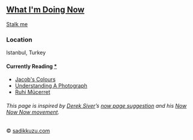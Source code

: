 ## [What I'm Doing Now](https://sadikkuzu.com/now/)

[Stalk me](https://gitstalk.netlify.com/sadikkuzu)

### Location
Istanbul, Turkey

#### Currently Reading [*](https://www.goodreads.com/review/list/26946293-sad-k?shelf=currently-reading)
- [Jacob's Colours](https://www.goodreads.com/book/show/28494615-yakup-un-renkleri)
- [Understanding A Photograph](https://www.goodreads.com/book/show/28093585-bir-foto-raf-anlamak)
- [Ruhi Mücerret](https://www.goodreads.com/book/show/17558236-ruhi-m-cerret)

###### This page is inspired by [Derek Siver](https://sivers.org)’s [now page suggestion](https://sivers.org/nowff) and his [Now Now Now movement](https://nownownow.com/about).
© [sadikkuzu.com](https://sadikkuzu.com)
